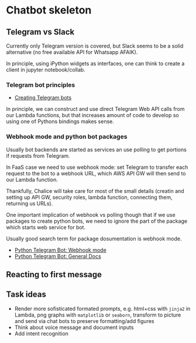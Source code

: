 # Chatbot skeleton

## Telegram vs Slack

Currently only Telegram version is covered, but Slack seems to be a solid alternative (no free available API for Whatsapp AFAIK).

In principle, using iPython widgets as interfaces, one can think to create a client in jupyter notebook/collab.

### Telegram bot principles

- [Creating Telegram bots](https://core.telegram.org/bots)

In principle, we can construct and use direct Telegram Web API calls from our Lambda functions, 
but that increases amount of code to develop so using one of Pythons bindings makes sense.

### Webhook mode and python bot packages

Usually bot backends are started as services an use polling to get portions if requests from Telegram.

In FaaS case we need to use webhook mode: set Telegram to transfer each request to the bot to a webhook URL, which AWS API GW will then send to our Lambda function.

Thankfully, Chalice will take care for most of the small details (creatin and setting up API GW, security roles, lambda function, connecting them, returning us URLs).

One important implication of webhook vs polling though that if we use packages to create python bots, we need to ignore the part of the package which starts web service for bot.

Usually good search term for package dosumentation is webhook mode.

* [Python Telegram Bot: Webhook mode](https://github.com/python-telegram-bot/python-telegram-bot/wiki/Webhooks)
* [Python Telegram Bot: General Docs](https://github.com/python-telegram-bot/python-telegram-bot)


## Reacting to first message


## Task ideas

- Render more sofisticated formated prompts, e.g. html+css with `jinja2` in Lambda, png graphs with `matplotlib` or `seaborn`, transform to picture and send via chat bots to preserve formatting/add figures
- Think about voice message and document inputs
- Add intent recognition